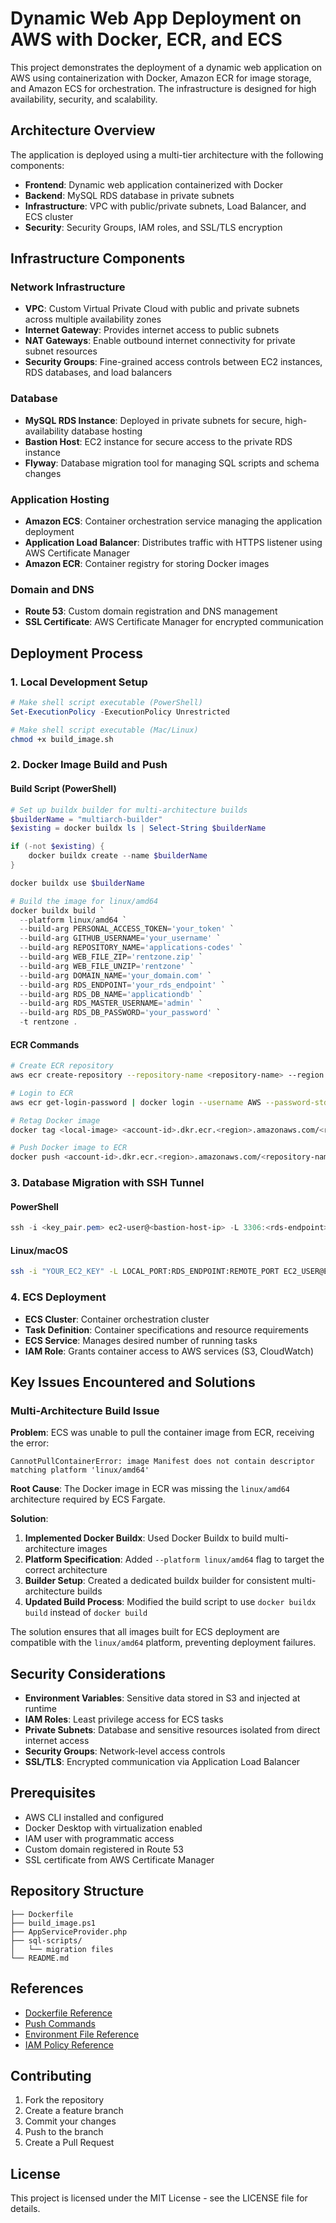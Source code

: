 # Dynamic Web App Deployment on AWS with Docker, ECR, and ECS

This project demonstrates the deployment of a dynamic web application on AWS using containerization with Docker, Amazon ECR for image storage, and Amazon ECS for orchestration. The infrastructure is designed for high availability, security, and scalability.

## Architecture Overview

The application is deployed using a multi-tier architecture with the following components:

-   **Frontend**: Dynamic web application containerized with Docker
-   **Backend**: MySQL RDS database in private subnets
-   **Infrastructure**: VPC with public/private subnets, Load Balancer, and ECS cluster
-   **Security**: Security Groups, IAM roles, and SSL/TLS encryption

## Infrastructure Components

### Network Infrastructure

-   **VPC**: Custom Virtual Private Cloud with public and private subnets across multiple availability zones
-   **Internet Gateway**: Provides internet access to public subnets
-   **NAT Gateways**: Enable outbound internet connectivity for private subnet resources
-   **Security Groups**: Fine-grained access controls between EC2 instances, RDS databases, and load balancers

### Database

-   **MySQL RDS Instance**: Deployed in private subnets for secure, high-availability database hosting
-   **Bastion Host**: EC2 instance for secure access to the private RDS instance
-   **Flyway**: Database migration tool for managing SQL scripts and schema changes

### Application Hosting

-   **Amazon ECS**: Container orchestration service managing the application deployment
-   **Application Load Balancer**: Distributes traffic with HTTPS listener using AWS Certificate Manager
-   **Amazon ECR**: Container registry for storing Docker images

### Domain and DNS

-   **Route 53**: Custom domain registration and DNS management
-   **SSL Certificate**: AWS Certificate Manager for encrypted communication

## Deployment Process

### 1. Local Development Setup

```powershell
# Make shell script executable (PowerShell)
Set-ExecutionPolicy -ExecutionPolicy Unrestricted

```

```bash
# Make shell script executable (Mac/Linux)
chmod +x build_image.sh

```

### 2. Docker Image Build and Push

#### Build Script (PowerShell)

```powershell
# Set up buildx builder for multi-architecture builds
$builderName = "multiarch-builder"
$existing = docker buildx ls | Select-String $builderName

if (-not $existing) {
    docker buildx create --name $builderName
}

docker buildx use $builderName

# Build the image for linux/amd64
docker buildx build `
  --platform linux/amd64 `
  --build-arg PERSONAL_ACCESS_TOKEN='your_token' `
  --build-arg GITHUB_USERNAME='your_username' `
  --build-arg REPOSITORY_NAME='applications-codes' `
  --build-arg WEB_FILE_ZIP='rentzone.zip' `
  --build-arg WEB_FILE_UNZIP='rentzone' `
  --build-arg DOMAIN_NAME='your_domain.com' `
  --build-arg RDS_ENDPOINT='your_rds_endpoint' `
  --build-arg RDS_DB_NAME='applicationdb' `
  --build-arg RDS_MASTER_USERNAME='admin' `
  --build-arg RDS_DB_PASSWORD='your_password' `
  -t rentzone .

```

#### ECR Commands

```bash
# Create ECR repository
aws ecr create-repository --repository-name <repository-name> --region <region>

# Login to ECR
aws ecr get-login-password | docker login --username AWS --password-stdin <account-id>.dkr.ecr.<region>.amazonaws.com

# Retag Docker image
docker tag <local-image> <account-id>.dkr.ecr.<region>.amazonaws.com/<repository-name>:latest

# Push Docker image to ECR
docker push <account-id>.dkr.ecr.<region>.amazonaws.com/<repository-name>:latest

```

### 3. Database Migration with SSH Tunnel

#### PowerShell

```powershell
ssh -i <key_pair.pem> ec2-user@<bastion-host-ip> -L 3306:<rds-endpoint>:3306 -N

```

#### Linux/macOS

```bash
ssh -i "YOUR_EC2_KEY" -L LOCAL_PORT:RDS_ENDPOINT:REMOTE_PORT EC2_USER@EC2_HOST -N -f

```

### 4. ECS Deployment

-   **ECS Cluster**: Container orchestration cluster
-   **Task Definition**: Container specifications and resource requirements
-   **ECS Service**: Manages desired number of running tasks
-   **IAM Role**: Grants container access to AWS services (S3, CloudWatch)

## Key Issues Encountered and Solutions

### Multi-Architecture Build Issue

**Problem**: ECS was unable to pull the container image from ECR, receiving the error:

```
CannotPullContainerError: image Manifest does not contain descriptor matching platform 'linux/amd64'

```

**Root Cause**: The Docker image in ECR was missing the `linux/amd64` architecture required by ECS Fargate.

**Solution**:

1.  **Implemented Docker Buildx**: Used Docker Buildx to build multi-architecture images
2.  **Platform Specification**: Added `--platform linux/amd64` flag to target the correct architecture
3.  **Builder Setup**: Created a dedicated buildx builder for consistent multi-architecture builds
4.  **Updated Build Process**: Modified the build script to use `docker buildx build` instead of `docker build`

The solution ensures that all images built for ECS deployment are compatible with the `linux/amd64` platform, preventing deployment failures.

## Security Considerations

-   **Environment Variables**: Sensitive data stored in S3 and injected at runtime
-   **IAM Roles**: Least privilege access for ECS tasks
-   **Private Subnets**: Database and sensitive resources isolated from direct internet access
-   **Security Groups**: Network-level access controls
-   **SSL/TLS**: Encrypted communication via Application Load Balancer

## Prerequisites

-   AWS CLI installed and configured
-   Docker Desktop with virtualization enabled
-   IAM user with programmatic access
-   Custom domain registered in Route 53
-   SSL certificate from AWS Certificate Manager

## Repository Structure

```
├── Dockerfile
├── build_image.ps1
├── AppServiceProvider.php
├── sql-scripts/
│   └── migration files
└── README.md

```

## References

-   [Dockerfile Reference](https://apps.abacus.ai/chatllm/link-to-dockerfile)
-   [Push Commands](https://apps.abacus.ai/chatllm/link-to-push-commands)
-   [Environment File Reference](https://apps.abacus.ai/chatllm/link-to-env-file)
-   [IAM Policy Reference](https://apps.abacus.ai/chatllm/link-to-iam-policy)

## Contributing

1.  Fork the repository
2.  Create a feature branch
3.  Commit your changes
4.  Push to the branch
5.  Create a Pull Request

## License

This project is licensed under the MIT License - see the LICENSE file for details.
